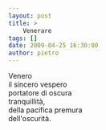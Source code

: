 ```yaml
---
layout: post
title: >
    Venerare
tags: []
date: 2009-04-25 16:30:00
author: pietro
---
```

Venero<br/>il sincero vespero<br/>portatore di oscura<br/>tranquillità,<br/>della pacifica premura<br/>dell'oscurità.
